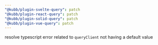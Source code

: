 ```yaml
---
"@kubb/plugin-svelte-query": patch
"@kubb/plugin-react-query": patch
"@kubb/plugin-solid-query": patch
"@kubb/plugin-vue-query": patch
---
```


resolve typescript error related to `queryClient` not having a default value
